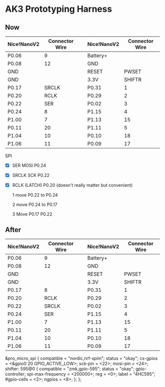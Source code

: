 # AK3 Prototyping Harness

## Now
|Nice!NanoV2|Connector Wire||Nice!NanoV2|Connector Wire|
|---|---|---|---|---|
|P0.06| 9||Battery+||
|P0.08|12||GND||
|GND|||RESET|PWSET|
|GND|||3.3V|SHIFTR|
|P0.17|SRCLK||P0.31|1|
|P0.20|RCLK||P0.29|2|
|P0.22|SER||P0.02|3|
|P0.24|8||P1.15|4|
|P1.00|7||P1.13|15|
|P0.11|20||P1.11|5|
|P1.04|10||P0.10|18|
|P1.06|11||P0.09|17|


SPI 

- [x] SER MOSI P0.24
- [x] SRCLK SCK P0.22
- [x] RCLK (LATCH) P0.20 (doesn't really matter but convenient)

    1 move P0.22 to P0.24 

    2 move P0.24 to P0.17

    3 Move P0.17 P0.22

## After

|Nice!NanoV2|Connector Wire||Nice!NanoV2|Connector Wire|
|---|---|---|---|---|
|P0.06| 9||Battery+||
|P0.08|12||GND||
|GND|||RESET|PWSET|
|GND|||3.3V|SHIFTR|
|P0.17|8||P0.31|1|
|P0.20|RCLK||P0.29|2|
|P0.22|SRCLK||P0.02|3|
|P0.24|SER||P1.15|4|
|P1.00|7||P1.13|15|
|P0.11|20||P1.11|5|
|P1.04|10||P0.10|18|
|P1.06|11||P0.09|17|



&pro_micro_spi {
    compatible = "nordic,nrf-spim";
	status = "okay";
	cs-gpios = <&gpio0 20 GPIO_ACTIVE_LOW>;
    sck-pin = <22>;
	mosi-pin = <24>;
	shifter: 595@0 {
		compatible = "zmk,gpio-595";
		status = "okay";
		gpio-controller;
		spi-max-frequency = <200000>;
		reg = <0>;
		label = "4HC595";
		#gpio-cells = <2>;
		ngpios = <8>;
    };
};